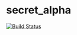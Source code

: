# secret_alpha
[![Build Status](https://travis-ci.org/bsoe003/secret_alpha.svg?branch=master)](https://travis-ci.org/bsoe003/secret_alpha)